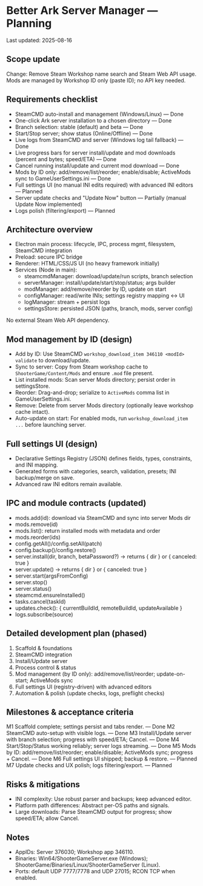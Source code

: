 # Better Ark Server Manager — Planning

Last updated: 2025-08-16

## Scope update

Change: Remove Steam Workshop name search and Steam Web API usage. Mods are managed by Workshop ID only (paste ID); no API key needed.

## Requirements checklist

- SteamCMD auto-install and management (Windows/Linux) — Done
- One-click Ark server installation to a chosen directory — Done
- Branch selection: stable (default) and beta — Done
- Start/Stop server; show status (Online/Offline) — Done
- Live logs from SteamCMD and server (Windows log tail fallback) — Done
- Live progress bars for server install/update and mod downloads (percent and bytes; speed/ETA) — Done
- Cancel running install/update and current mod download — Done
- Mods by ID only: add/remove/list/reorder; enable/disable; ActiveMods sync to GameUserSettings.ini — Done
- Full settings UI (no manual INI edits required) with advanced INI editors — Planned
- Server update checks and "Update Now" button — Partially (manual Update Now implemented)
- Logs polish (filtering/export) — Planned

## Architecture overview

- Electron main process: lifecycle, IPC, process mgmt, filesystem, SteamCMD integration
- Preload: secure IPC bridge
- Renderer: HTML/CSS/JS UI (no heavy framework initially)
- Services (Node in main):
  - steamcmdManager: download/update/run scripts, branch selection
  - serverManager: install/update/start/stop/status; args builder
  - modManager: add/remove/reorder by ID, update on start
  - configManager: read/write INIs; settings registry mapping <-> UI
  - logManager: stream + persist logs
  - settingsStore: persisted JSON (paths, branch, mods, server config)

No external Steam Web API dependency.

## Mod management by ID (design)

- Add by ID: Use SteamCMD `workshop_download_item 346110 <modId> validate` to download/update.
- Sync to server: Copy from Steam workshop cache to `ShooterGame/Content/Mods` and ensure `.mod` file present.
- List installed mods: Scan server Mods directory; persist order in settingsStore.
- Reorder: Drag-and-drop; serialize to `ActiveMods` comma list in GameUserSettings.ini.
- Remove: Delete from server Mods directory (optionally leave workshop cache intact).
- Auto-update on start: For enabled mods, run `workshop_download_item ...` before launching server.

## Full settings UI (design)

- Declarative Settings Registry (JSON) defines fields, types, constraints, and INI mapping.
- Generated forms with categories, search, validation, presets; INI backup/merge on save.
- Advanced raw INI editors remain available.

## IPC and module contracts (updated)

- mods.add(id): download via SteamCMD and sync into server Mods dir
- mods.remove(id)
- mods.list(): return installed mods with metadata and order
- mods.reorder(ids)
- config.getAll()/config.setAll(patch)
- config.backup()/config.restore()
- server.install(dir, branch, betaPassword?) → returns { dir } or { canceled: true }
- server.update() → returns { dir } or { canceled: true }
- server.start(argsFromConfig)
- server.stop()
- server.status()
- steamcmd.ensureInstalled()
- tasks.cancel(taskId)
- updates.check(): { currentBuildId, remoteBuildId, updateAvailable }
- logs.subscribe(source)

## Detailed development plan (phased)

1) Scaffold & foundations
2) SteamCMD integration
3) Install/Update server
4) Process control & status
5) Mod management (by ID only): add/remove/list/reorder; update-on-start; ActiveMods sync
6) Full settings UI (registry-driven) with advanced editors
7) Automation & polish (update checks, logs, preflight checks)

## Milestones & acceptance criteria

M1 Scaffold complete; settings persist and tabs render. — Done
M2 SteamCMD auto-setup with visible logs. — Done
M3 Install/Update server with branch selection; progress with speed/ETA; Cancel. — Done
M4 Start/Stop/Status working reliably; server logs streaming. — Done
M5 Mods by ID: add/remove/list/reorder; enable/disable; ActiveMods sync; progress + Cancel. — Done
M6 Full settings UI shipped; backup & restore. — Planned
M7 Update checks and UX polish; logs filtering/export. — Planned

## Risks & mitigations

- INI complexity: Use robust parser and backups; keep advanced editor.
- Platform path differences: Abstract per-OS paths and signals.
- Large downloads: Parse SteamCMD output for progress; show speed/ETA; allow Cancel.

## Notes

- AppIDs: Server 376030; Workshop app 346110.
- Binaries: Win64/ShooterGameServer.exe (Windows); ShooterGame/Binaries/Linux/ShooterGameServer (Linux).
- Ports: default UDP 7777/7778 and UDP 27015; RCON TCP when enabled.
